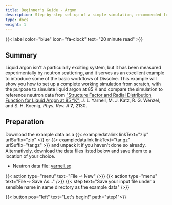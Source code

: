 ```yaml
---
title: Beginner's Guide - Argon
description: Step-by-step set up of a simple simulation, recommended for first-time users of the code
type: docs
weight: 1
---
```


{{< label color="blue" icon="fa-clock" text="20 minute read" >}}

## Summary

Liquid argon isn't a particularly exciting system, but it has been measured experimentally by neutron scattering, and it serves as an excellent example to introduce some of the basic workflows of Dissolve. This example will show you how to set up a complete working simulation from scratch, with the purpose to simulate liquid argon at 85 K and compare the simulation to reference neutron data from ["Structure Factor and Radial Distribution Function for Liquid Argon at 85 °K"](https://journals.aps.org/pra/abstract/10.1103/PhysRevA.7.2130), J. L. Yarnell, M. J. Katz, R. G. Wenzel, and S. H. Koenig, _Phys. Rev. A_ **7**, 2130.

## Preparation

Download the example data as a {{< exampledatalink linkText="zip" urlSuffix="zip" >}} or {{< exampledatalink linkText="tar.gz" urlSuffix="tar.gz" >}} and unpack it if you haven't done so already.  Alternatively, download the data files listed below and save them to a location of your choice.

- Neutron data file: [yarnell.sq](https://raw.githubusercontent.com/disorderedmaterials/dissolve/develop/examples/argon/data/yarnell.sq)

{{< action type="menu" text="File &#8680; New" />}}
{{< action type="menu" text="File &#8680; Save As..." />}}
{{< step text="Save your input file under a sensible name in same directory as the example data" />}}


{{< button pos="left" text="Let's begin!" path="step1">}}
